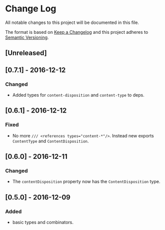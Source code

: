 # Change Log
All notable changes to this project will be documented in this file.

The format is based on [Keep a Changelog](http://keepachangelog.com/) 
and this project adheres to [Semantic Versioning](http://semver.org/).

## [Unreleased]

## [0.7.1] - 2016-12-12
### Changed
- Added types for `content-disposition` and `content-type` to deps.

## [0.6.1] - 2016-12-12
### Fixed
- No more `/// <references types="content-*"/>`. Instead new exports `ContentType` and `ContentDisposition`.

## [0.6.0] - 2016-12-11
### Changed
- The `contentDisposition` property now has the `ContentDisposition` type.

## [0.5.0] - 2016-12-09
### Added
- basic types and combinators.
